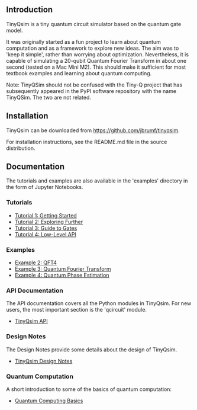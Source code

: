 ## Introduction

TinyQsim is a tiny quantum circuit simulator based on the quantum gate model.

It was originally started as a fun project to learn about quantum computation and as a framework to explore new ideas. The aim was to 'keep it simple', rather than worrying about optimization. Nevertheless, it is capable of simulating a 20-qubit Quantum Fourier Transform in about one second (tested on a Mac Mini M2). This should make it sufficient for most textbook examples and learning about quantum computing.

Note: TinyQSim should not be confused with the Tiny-Q project that has subsequently appeared in the PyPI software repository with the name TinyQSim. The two are not related.

## Installation

TinyQsim can be downloaded from https://github.com/jbrumf/tinyqsim.

For installation instructions, see the README.md file in the source distribution.

## Documentation

The tutorials and examples are also available in the 'examples' directory in the form of Jupyter Notebooks.

### Tutorials

- [Tutorial 1: Getting Started](html/tutorial_1_getting_started.html)
- [Tutorial 2: Exploring Further](html/tutorial_2_exploring_further.html)
- [Tutorial 3: Guide to Gates](html/tutorial_3_guide_to_gates.html)
- [Tutorial 4: Low-Level API](html/tutorial_4_low_level_api.html)

### Examples

- [Example 2: QFT4](html/example_2_QFT4.html)
- [Example 3: Quantum Fourier Transform](html/example_3_quantum_fourier_transform.html)
- [Example 4: Quantum Phase Estimation](html/example_4_quantum_phase_estimation.html)

### API Documentation

The API documentation covers all the Python modules in TinyQsim. For new users, the most important section is the 'qcircuit' module.

- [TinyQsim API](api/index.html)

### Design Notes

The Design Notes provide some details about the design of TinyQsim.

- [TinyQsim Design Notes](html/TinyQsim_design_notes.html)

### Quantum Computation

A short introduction to some of the basics of quantum computation:

- [Quantum Computing Basics](html/Quantum_computing_basics.html)
